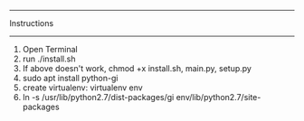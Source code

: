 ***********************************************
Instructions
***********************************************

1. Open Terminal
2. run ./install.sh
3. If above doesn't work, chmod +x install.sh, main.py, setup.py
4. sudo apt install python-gi
5. create virtualenv: virtualenv env
6. ln -s /usr/lib/python2.7/dist-packages/gi env/lib/python2.7/site-packages
